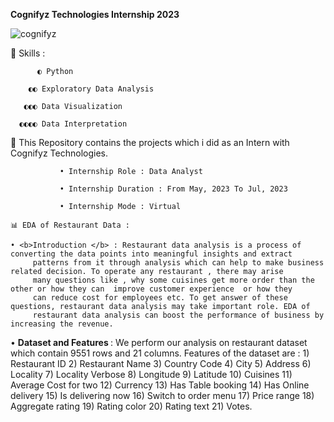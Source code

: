 <b> Cognifyz Technologies Internship 2023 </b> 

![cognifyz](https://github.com/ShyamashreeGhorai1/Cognifyz-Technologies-Data-Analyst-Internship-2023/assets/131132617/e5657d8f-1b7f-40e1-ba08-75cbdd09c429)

   🧿 Skills :

          ◐ Python 
          
        ◐◐ Exploratory Data Analysis
        
       ◐◐◐ Data Visualization
       
      ◐◐◐◐ Data Interpretation 
      
   🚀 This Repository contains the projects which i did as an Intern with Cognifyz Technologies.

               • Internship Role : Data Analyst
               
               • Internship Duration : From May, 2023 To Jul, 2023
               
               • Internship Mode : Virtual

    📊 EDA of Restaurant Data :

    • <b>Introduction </b> : Restaurant data analysis is a process of converting the data points into meaningful insights and extract 
         patterns from it through analysis which can help to make business related decision. To operate any restaurant , there may arise 
         many questions like , why some cuisines get more order than the other or how they can  improve customer experience  or how they 
         can reduce cost for employees etc. To get answer of these questions, restaurant data analysis may take important role. EDA of 
         restaurant data analysis can boost the performance of business by increasing the revenue.

   • <b> Dataset and Features </b>: We perform our analysis on restaurant dataset which contain 9551 rows and 21 columns. Features of the 
      dataset are : 1) Restaurant ID 2) Restaurant Name 3) Country Code 4) City 5) Address 6) Locality 7) Locality Verbose 8) Longitude 
      9) Latitude 10) Cuisines 11) Average Cost for two 12) Currency 13) Has Table booking 14) Has Online delivery 15) Is delivering now 
      16) Switch to order menu 17) Price range 18) Aggregate rating 19) Rating color 20) Rating text 21) Votes.







